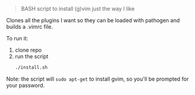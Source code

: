 > BASH script to install (g)vim just the way I like

Clones all the plugins I want so they can be loaded with pathogen and builds a .vimrc file.

To run it:

  1. clone repo
  1. run the script
      ```bash
      ./install.sh
      ```

Note: the script will `sudo apt-get` to install gvim, so you'll be prompted for your password.


